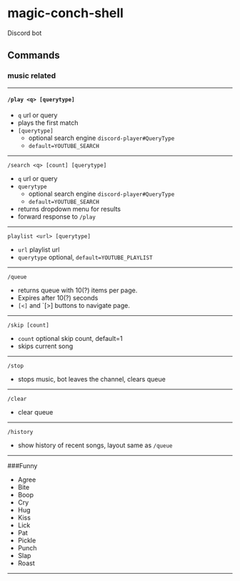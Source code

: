 # magic-conch-shell

Discord bot

## Commands

### music related

---

#### `/play <q> [querytype]`

- `q` url or query
- plays the first match
- `[querytype]`
  - optional search engine `discord-player#QueryType`
  - `default=YOUTUBE_SEARCH`

---

`/search <q> [count] [querytype]`

- `q` url or query
- `querytype`
  - optional search engine `discord-player#QueryType`
  - `default=YOUTUBE_SEARCH` 
- returns dropdown menu for results
- forward response to `/play`

---

`playlist <url> [querytype]`

- `url` playlist url
- `querytype` optional, `default=YOUTUBE_PLAYLIST`

---

`/queue`

- returns queue with 10(?) items per page.
- Expires after 10(?) seconds
- `[<]` and `[>] buttons to navigate page.

---

`/skip [count]`

- `count` optional skip count, default=1
- skips current song

---

`/stop`

- stops music, bot leaves the channel, clears queue

---

`/clear`

- clear queue

---

`/history`

- show history of recent songs, layout same as `/queue`

---

###Funny
- Agree
- Bite
- Boop
- Cry
- Hug
- Kiss
- Lick
- Pat
- Pickle
- Punch
- Slap
- Roast

---
